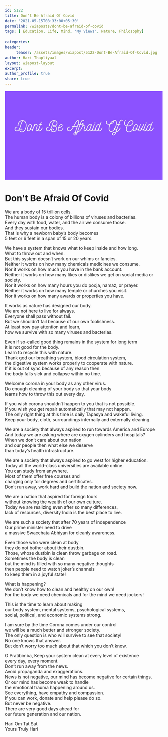 ```yaml
--- 
id: 5122 
title: Don't Be Afraid Of Covid
date: '2021-05-15T08:33:00+05:30'
permalink: /wiaposts/dont-be-afraid-of-covid
tags: [ Education, Life, Mind, 'My Views', Nature, Philosophy]

categories: 
header:
     teaser: /assets/images/wiapost/5122-Dont-Be-Afraid-Of-Covid.jpg
author: Hari Thapliyaal 
layout: wiapost-layout
excerpt:  
author_profile: true 
share: true 
---
```


![Don't Be Afraid Of Covid](/assets/images/wiapost/5122-Dont-Be-Afraid-Of-Covid.jpg)     
   
# Don't Be Afraid Of Covid   
   
We are a body of 15 trillion cells.  
The human body is a colony of billions of viruses and bacterias.  
Every day with food, water, and the air we consume those.  
And they sustain our bodies.  
That is why a newborn baby’s body becomes   
5 feet or 6 feet in a span of 15 or 20 years.

We have a system that knows what to keep inside and how long.  
What to throw out and when.  
But this system doesn’t work on our whims or fancies.  
Neither it works on how many chemicals medicines we consume.  
Nor it works on how much you have in the bank account.  
Neither it works on how many likes or dislikes we get on social media or society.  
Nor it works on how many hours you do pooja, namaz, or prayer.  
Neither it works on how many temple or churches you visit.  
Nor it works on how many awards or properties you have.

It works as nature has designed our body.  
We are not here to live for always.  
Everyone shall pass without fail.  
But we shouldn’t fail because of our own foolishness.  
At least now pay attention and learn,  
how we survive with so many viruses and bacterias.

Even if so-called good thing remains in the system for long term   
it is not good for the body.  
Learn to recycle this with nature.  
Thank god our breathing system, blood circulation system,   
the digestive system works properly to cooperate with nature.  
If it is out of sync because of any reason then   
the body falls sick and collapse within no time.

Welcome corona in your body as any other virus.   
Do enough cleaning of your body so that your body   
learns how to throw this out every day.

If you wish corona shouldn’t happen to you that is not possible.  
If you wish you get repair automatically that may not happen.  
The only right thing at this time is daily Tapasya and wakeful living.  
Keep your body, cloth, surroundings internally and externally cleaning.

We are a society that always aspired to run towards America and Europe  
And today we are asking where are oxygen cylinders and hospitals?  
When we don’t care about our nation   
and our people then what else we deserve   
than today’s health infrastructure.

We are a society that always aspired to go west for higher education.  
Today all the world-class universities are available online.   
You can study from anywhere.  
Most of them offer free courses and   
charging only for degrees and certificates.  
Don’t run away, work hard and build the nation and society now.

We are a nation that aspired for foreign tours   
without knowing the wealth of our own culture.  
Today we are realizing even after so many differences,   
lack of resources, diversity India is the best place to live.

We are such a society that after 70 years of independence  
Our prime minister need to drive   
a massive Swacchata Abhiyan for cleanly awareness.

Even those who were clean at body   
they do not bother about their dustbin.  
Those, whose dustbin is clean throw garbage on road.  
Sometimes the body is clean   
but the mind is filled with so many negative thoughts   
then people need to watch joker’s channels   
to keep them in a joyful state!

What is happening?  
We don’t know how to clean and healthy on our own!  
For the body we need chemicals and for the mind we need jockers!

This is the time to learn about making  
our body system, mental systems, psychological systems,   
social, political, and economic systems strong.

I am sure by the time Corona comes under our control   
we will be a much better and stronger society.  
The only question is who will survive to see that society!  
No one knows that answer.  
But don’t worry too much about that which you don’t know.

O Pratibimba, Keep your system clean at every level of existence   
every day, every moment.  
Don’t run away from the news.   
Avoid propaganda and exaggerations.  
News is not negative, our mind has become negative for certain things.  
Or our mind has become weak to handle   
the emotional trauma happening around us.  
See everything, have empathy and compassion.  
If you can work, donate and help please do so.  
But never be negative.  
There are very good days ahead for   
our future generation and our nation.

Hari Om Tat Sat  
Yours Truly Hari

